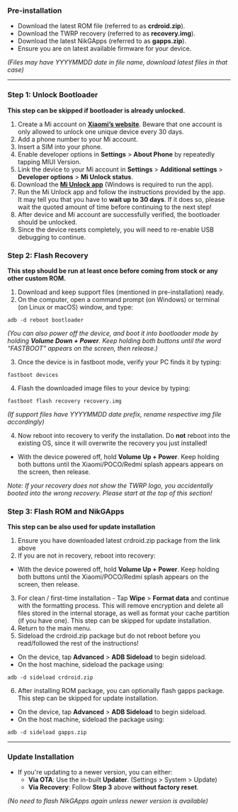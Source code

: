 ### Pre-installation
* Download the latest ROM file (referred to as **crdroid.zip**).
* Download the TWRP recovery (referred to as **recovery.img**).
* Download the latest NikGApps (referred to as **gapps.zip**).
* Ensure you are on latest available firmware for your device.

*(Files may have YYYYMMDD date in file name, download latest files in that case)*

---

### Step 1: Unlock Bootloader
**This step can be skipped if bootloader is already unlocked.**

1. Create a Mi account on **[Xiaomi’s website](https://global.account.xiaomi.com/pass/register)**. Beware that one account is only allowed to unlock one unique device every 30 days.  
2. Add a phone number to your Mi account.  
3. Insert a SIM into your phone.  
4. Enable developer options in **Settings** > **About Phone** by repeatedly tapping MIUI Version.  
5. Link the device to your Mi account in **Settings** > **Additional settings** > **Developer options** > **Mi Unlock status**.  
6. Download the **[Mi Unlock app](https://en.miui.com/unlock/download_en.html)** (Windows is required to run the app).  
7. Run the Mi Unlock app and follow the instructions provided by the app. It may tell you that you have to **wait up to 30 days**. If it does so, please wait the quoted amount of time before continuing to the next step!  
8. After device and Mi account are successfully verified, the bootloader should be unlocked.  
9. Since the device resets completely, you will need to re-enable USB debugging to continue.  

### Step 2: Flash Recovery 
**This step should be run at least once before coming from stock or any other custom ROM.**

1. Download and keep support files (mentioned in pre-installation) ready.  
2. On the computer, open a command prompt (on Windows) or terminal (on Linux or macOS) window, and type:

```
adb -d reboot bootloader
```

*(You can also power off the device, and boot it into bootloader mode by holding **Volume Down + Power**. Keep holding both buttons until the word “FASTBOOT” appears on the screen, then release.)*

3. Once the device is in fastboot mode, verify your PC finds it by typing:

```
fastboot devices
```

4. Flash the downloaded image files to your device by typing:

```
fastboot flash recovery recovery.img
```

*(If support files have YYYYMMDD date prefix, rename respective img file accordingly)*

4. Now reboot into recovery to verify the installation. Do **not** reboot into the existing OS, since it will overwrite the recovery you just installed!
  - With the device powered off, hold **Volume Up + Power**. Keep holding both buttons until the Xiaomi/POCO/Redmi splash appears appears on the screen, then release.

*Note: If your recovery does not show the TWRP logo, you accidentally booted into the wrong recovery. Please start at the top of this section!*

### Step 3: Flash ROM and NikGApps
**This step can be also used for update installation**

1. Ensure you have downloaded latest crdroid.zip package from the link above
2. If you are not in recovery, reboot into recovery:
  - With the device powered off, hold **Volume Up + Power**. Keep holding both buttons until the Xiaomi/POCO/Redmi splash appears on the screen, then release.
3. For clean / first-time installation - Tap **Wipe** > **Format data** and continue with the formatting process. This will remove encryption and delete all files stored in the internal storage, as well as format your cache partition (if you have one). This step can be skipped for update installation.  
4. Return to the main menu.  
5. Sideload the crdroid.zip package but do not reboot before you read/followed the rest of the instructions!  
  - On the device, tap **Advanced** > **ADB Sideload** to begin sideload.
  - On the host machine, sideload the package using:

```
adb -d sideload crdroid.zip
```

6. After installing ROM package, you can optionally flash gapps package. This step can be skipped for update installation.
  - On the device, tap **Advanced** > **ADB Sideload** to begin sideload.
  - On the host machine, sideload the package using:

```
adb -d sideload gapps.zip
```

---

### Update Installation
* If you're updating to a newer version, you can either:
  - **Via OTA**: Use the in-built **Updater**. (Settings > System > Update)
  - **Via Recovery**: Follow **Step 3** above **without factory reset**.

*(No need to flash NikGApps again unless newer version is available)*

